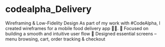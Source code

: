 # codealpha_Delivery
Wireframing &amp; Low-Fidelity Design  As part of my work with #CodeAlpha, I created wireframes for a mobile food delivery app 🥡📱.  🔹 Focused on building a smooth and intuitive user flow 🔹 Designed essential screens – menu browsing, cart, order tracking &amp; checkout
